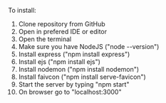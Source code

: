 To install:
1. Clone repository from GitHub
2. Open in prefered IDE or editor
3. Open the terminal
4. Make sure you have NodeJS ("node --version")
5. Install express ("npm install express")
6. Install ejs ("npm install ejs")
7. Install nodemon ("npm install nodemon")
8. Install faivcon ("npm install serve-favicon")
9. Start the server by typing "npm start"
10. On browser go to "localhost:3000"